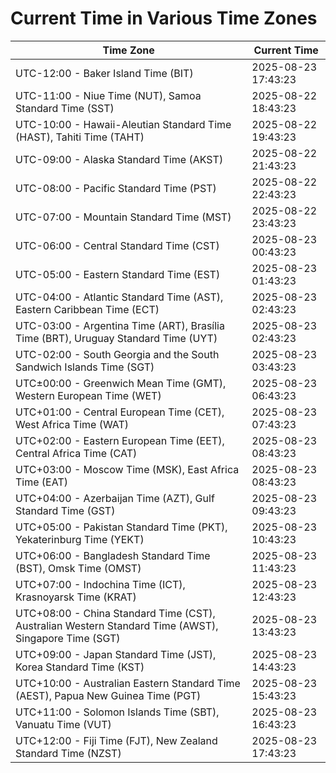 # Current Time in Various Time Zones

| Time Zone | Current Time |
|-----------|--------------|
| UTC-12:00 - Baker Island Time (BIT) | 2025-08-23 17:43:23 |
| UTC-11:00 - Niue Time (NUT), Samoa Standard Time (SST) | 2025-08-22 18:43:23 |
| UTC-10:00 - Hawaii-Aleutian Standard Time (HAST), Tahiti Time (TAHT) | 2025-08-22 19:43:23 |
| UTC-09:00 - Alaska Standard Time (AKST) | 2025-08-22 21:43:23 |
| UTC-08:00 - Pacific Standard Time (PST) | 2025-08-22 22:43:23 |
| UTC-07:00 - Mountain Standard Time (MST) | 2025-08-22 23:43:23 |
| UTC-06:00 - Central Standard Time (CST) | 2025-08-23 00:43:23 |
| UTC-05:00 - Eastern Standard Time (EST) | 2025-08-23 01:43:23 |
| UTC-04:00 - Atlantic Standard Time (AST), Eastern Caribbean Time (ECT) | 2025-08-23 02:43:23 |
| UTC-03:00 - Argentina Time (ART), Brasília Time (BRT), Uruguay Standard Time (UYT) | 2025-08-23 02:43:23 |
| UTC-02:00 - South Georgia and the South Sandwich Islands Time (SGT) | 2025-08-23 03:43:23 |
| UTC±00:00 - Greenwich Mean Time (GMT), Western European Time (WET) | 2025-08-23 06:43:23 |
| UTC+01:00 - Central European Time (CET), West Africa Time (WAT) | 2025-08-23 07:43:23 |
| UTC+02:00 - Eastern European Time (EET), Central Africa Time (CAT) | 2025-08-23 08:43:23 |
| UTC+03:00 - Moscow Time (MSK), East Africa Time (EAT) | 2025-08-23 08:43:23 |
| UTC+04:00 - Azerbaijan Time (AZT), Gulf Standard Time (GST) | 2025-08-23 09:43:23 |
| UTC+05:00 - Pakistan Standard Time (PKT), Yekaterinburg Time (YEKT) | 2025-08-23 10:43:23 |
| UTC+06:00 - Bangladesh Standard Time (BST), Omsk Time (OMST) | 2025-08-23 11:43:23 |
| UTC+07:00 - Indochina Time (ICT), Krasnoyarsk Time (KRAT) | 2025-08-23 12:43:23 |
| UTC+08:00 - China Standard Time (CST), Australian Western Standard Time (AWST), Singapore Time (SGT) | 2025-08-23 13:43:23 |
| UTC+09:00 - Japan Standard Time (JST), Korea Standard Time (KST) | 2025-08-23 14:43:23 |
| UTC+10:00 - Australian Eastern Standard Time (AEST), Papua New Guinea Time (PGT) | 2025-08-23 15:43:23 |
| UTC+11:00 - Solomon Islands Time (SBT), Vanuatu Time (VUT) | 2025-08-23 16:43:23 |
| UTC+12:00 - Fiji Time (FJT), New Zealand Standard Time (NZST) | 2025-08-23 17:43:23 |
